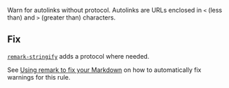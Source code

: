 Warn for autolinks without protocol.
  Autolinks are URLs enclosed in `<` (less than) and `>` (greater than)
  characters.

  ## Fix

  [`remark-stringify`](https://github.com/remarkjs/remark/tree/HEAD/packages/remark-stringify)
  adds a protocol where needed.

  See [Using remark to fix your Markdown](https://github.com/remarkjs/remark-lint#using-remark-to-fix-your-markdown)
  on how to automatically fix warnings for this rule.